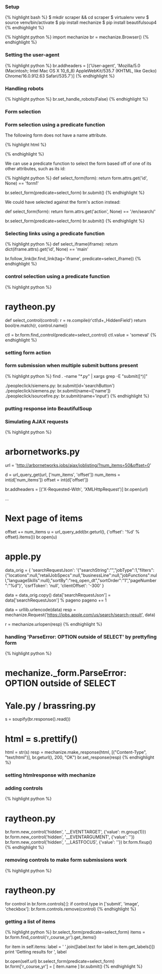 ### Setup
{% highlight bash %}
$ mkdir scraper && cd scraper
$ virtualenv venv
$ source venv/bin/activate
$ pip install mechanize
$ pip install beautifulsoup4
{% endhighlight %}

{% highlight python %}
import mechanize
br = mechanize.Browser()
{% endhighlight %}

### Setting the user-agent

{% highlight python %}
br.addheaders = [('User-agent',
                  'Mozilla/5.0 (Macintosh; Intel Mac OS X 10_6_8) AppleWebKit/535.7 (KHTML, like Gecko) Chrome/16.0.912.63 Safari/535.7')]
{% endhighlight %}

### Handling robots

{% highlight python %}
br.set_handle_robots(False)
{% endhighlight %}

### Form selection

### Form selection using a predicate function

The following form does not have a name attribute.

{% highlight html %}
<form method="post" action="/en/search/" onsubmit="javascript:return WebForm_OnSubmit();" id="form1" autocomplete="off">
{% endhighlight %}

We can use a predicate function to select the form based off of one of its other attributes, such as its id:

{% highlight python %}
def select_form(form):
  return form.attrs.get('id', None) == 'form1'

br.select_form(predicate=select_form)
br.submit()
{% endhighlight %}

We could have selected against the form's action instead:

def select_form(form):
  return form.attrs.get('action', None) == '/en/search/'

br.select_form(predicate=select_form)
br.submit()
{% endhighlight %}

### Selecting links using a predicate function

{% highlight python %}
def select_iframe(iframe):
  return dict(iframe.attrs).get('id', None) == 'main'

br.follow_link(br.find_link(tag='iframe', predicate=select_iframe))
{% endhighlight %}

### control selection using a predicate function

{% highlight python %}
# raytheon.py
def select_control(control):
  r = re.compile(r'ctl\d+_HiddenField')
  return bool(re.match(r, control.name))

ctl = br.form.find_control(predicate=select_control)
ctl.value = 'someval'
{% endhighlight %}

### setting form action

### form submission when multiple submit buttons present

{% highlight python %}
find . -name "*.py" | xargs grep -E "submit\([^)]"

./peopleclick/siemens.py:        br.submit(id='searchButton')
./peopleclick/siemens.py:        br.submit(name=i['name'])
./peopleclick/sourcefire.py:     br.submit(name='input')
{% endhighlight %}

### putting response into BeautifulSoup

### Simulating AJAX requests

{% highlight python %}
# arbornetworks.py
url = 'http://arbornetworks.jobs/ajax/joblisting/?num_items=50&offset=0'

d = url_query_get(url, ['num_items', 'offset'])
num_items = int(d['num_items'])
offset = int(d['offset'])

br.addheaders = [('X-Requested-With', 'XMLHttpRequest')]
br.open(url)

...

# Next page of items  
offset += num_items
u = url_query_add(br.geturl(), {'offset': '%d' % offset}.items())
br.open(u)

# apple.py
data_orig = { 'searchRequestJson': '{"searchString":"","jobType":1,"filters":{"locations":null,"retailJobSpecs":null,"businessLine":null,"jobFunctions":null,"languageSkills":null},"sortBy":"req_open_dt","sortOrder":"1","pageNumber":"%d"}',
               'csrfToken': 'null',
               'clientOffset': '-300'
            }

data = data_orig.copy()
data['searchRequestJson'] = data['searchRequestJson'] % pageno
pageno += 1

data = urllib.urlencode(data)
resp = mechanize.Request('https://jobs.apple.com/us/search/search-result', data)

r = mechanize.urlopen(resp)
{% endhighlight %}

### handling 'ParseError: OPTION outside of SELECT' by prettyfing form

{% highlight python %}
# mechanize._form.ParseError: OPTION outside of SELECT
# Yale.py / brassring.py
  
s = soupify(br.response().read())
# html = s.prettify()                                                                                                                                                   
html = str(s)
resp = mechanize.make_response(html, [("Content-Type", "text/html")],
                               br.geturl(), 200, "OK")
br.set_response(resp)
{% endhighlight %}

### setting htmlresponse with mechanize

### adding controls

{% highlight python %}
# raytheon.py
br.form.new_control('hidden', '__EVENTTARGET',   {'value': m.group(1)})
br.form.new_control('hidden', '__EVENTARGUMENT', {'value': ''})
br.form.new_control('hidden', '__LASTFOCUS',     {'value': ''})
br.form.fixup()
{% endhighlight %}

### removing controls to make form submissions work

{% highlight python %}
# raytheon.py
for control in br.form.controls[:]:
  if control.type in ['submit', 'image', 'checkbox']:
    br.form.controls.remove(control)
{% endhighlight %}

### getting a list of items

{% highlight python %}
br.select_form(predicate=select_form)
items = br.form.find_control('r_course_yr').get_items()

for item in self.items:
  label = ' '.join([label.text for label in item.get_labels()])
  print 'Getting results for ', label

  br.open(self.url)
  br.select_form(predicate=select_form)
  br.form['r_course_yr'] = [ item.name ]
  br.submit()
{% endhighlight %}
